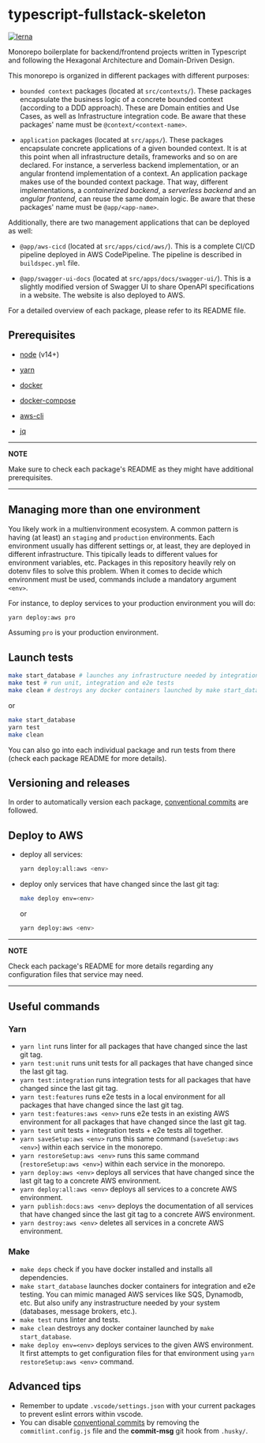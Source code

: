 # typescript-fullstack-skeleton

[![lerna](https://img.shields.io/badge/maintained%20with-lerna-cc00ff.svg)](https://lerna.js.org/)

Monorepo boilerplate for backend/frontend projects written in Typescript and following the Hexagonal Architecture and Domain-Driven Design.

This monorepo is organized in different packages with different purposes:

* `bounded context` packages (located at `src/contexts/`). These packages encapsulate the business logic of a concrete bounded context (according to a DDD approach). These are Domain entities and Use Cases, as well as Infrastructure integration code. Be aware that these packages' name must be `@context/<context-name>`.

* `application` packages (located at `src/apps/`). These packages encapsulate concrete applications of a given bounded context. It is at this point when all infrastructure details, frameworks and so on are declared. For instance, a serverless backend implementation, or an angular frontend implementation of a context. An application package makes use of the bounded context package. That way, different implementations, a *containerized backend*, a *serverless backend* and an *angular frontend*, can reuse the same domain logic. Be aware that these packages' name must be `@app/<app-name>`.

Additionally, there are two management applications that can be deployed as well:

* `@app/aws-cicd` (located at `src/apps/cicd/aws/`). This is a complete CI/CD pipeline deployed in AWS CodePipeline. The pipeline is described in `buildspec.yml` file.

* `@app/swagger-ui-docs` (located at `src/apps/docs/swagger-ui/`). This is a slightly modified version of Swagger UI to share OpenAPI specifications in a website. The website is also deployed to AWS.

For a detailed overview of each package, please refer to its README file.

## Prerequisites

* [node](https://nodejs.org/en/download/) (v14+)

* [yarn](https://classic.yarnpkg.com/lang/en/docs/install/)

* [docker](https://docs.docker.com/get-docker/)

* [docker-compose](https://docs.docker.com/compose/install/)

* [aws-cli](https://docs.aws.amazon.com/cli/latest/userguide/cli-chap-install.html)

* [jq](https://stedolan.github.io/jq/download/)

---
**NOTE**

Make sure to check each package's README as they might have additional prerequisites.

---

## Managing more than one environment

You likely work in a multienvironment ecosystem. A common pattern is having (at least) an `staging` and `production` environments. Each environment usually has different settings or, at least, they are deployed in different infrastructure. This tipically leads to different values for environment variables, etc. Packages in this repository heavily rely on dotenv files to solve this problem. When it comes to decide which environment must be used, commands include a mandatory argument `<env>`.

For instance, to deploy services to your production environment you will do:

```sh
yarn deploy:aws pro
```

Assuming `pro` is your production environment.

## Launch tests

```sh
make start_database # launches any infrastructure needed by integration and e2e tests
make test # run unit, integration and e2e tests
make clean # destroys any docker containers launched by make start_database
```

or

```sh
make start_database
yarn test
make clean
```

You can also go into each individual package and run tests from there (check each package README for more details).

## Versioning and releases

In order to automatically version each package, [conventional commits](https://www.conventionalcommits.org/en/v1.0.0/) are followed.

## Deploy to AWS

* deploy all services:

    ```sh
    yarn deploy:all:aws <env>
    ```

* deploy only services that have changed since the last git tag:

    ```sh
    make deploy env=<env>
    ```

    or

    ```sh
    yarn deploy:aws <env>
    ```

---
**NOTE**

Check each package's README for more details regarding any configuration files that service may need.

---

## Useful commands

### Yarn

* `yarn lint` runs linter for all packages that have changed since the last git tag.
* `yarn test:unit` runs unit tests for all packages that have changed since the last git tag.
* `yarn test:integration` runs integration tests for all packages that have changed since the last git tag.
* `yarn test:features` runs e2e tests in a local environment for all packages that have changed since the last git tag.
* `yarn test:features:aws <env>` runs e2e tests in an existing AWS environment for all packages that have changed since the last git tag.
* `yarn test` unit tests + integration tests + e2e tests all together.
* `yarn saveSetup:aws <env>` runs this same command (`saveSetup:aws <env>`) within each service in the monorepo.
* `yarn restoreSetup:aws <env>` runs this same command (`restoreSetup:aws <env>`) within each service in the monorepo.
* `yarn deploy:aws <env>` deploys all services that have changed since the last git tag to a concrete AWS environment.
* `yarn deploy:all:aws <env>` deploys all services to a concrete AWS environment.
* `yarn publish:docs:aws <env>` deploys the documentation of all services that have changed since the last git tag to a concrete AWS environment.
* `yarn destroy:aws <env>` deletes all services in a concrete AWS environment.

### Make

* `make deps` check if you have docker installed and installs all dependencies.
* `make start_database` launches docker containers for integration and e2e testing. You can mimic managed AWS services like SQS, Dynamodb, etc. But also unify any instrastructure needed by your system (databases, message brokers, etc.).
* `make test` runs linter and tests.
* `make clean` destroys any docker container launched by `make start_database`.
* `make deploy env=<env>` deploys services to the given AWS environment. It first attempts to get configuration files for that environment using `yarn restoreSetup:aws <env>` command.

## Advanced tips

* Remember to update `.vscode/settings.json` with your current packages to prevent eslint errors within vscode.
* You can disable [conventional commits](https://www.conventionalcommits.org/en/v1.0.0/) by removing the `commitlint.config.js` file and the **commit-msg** git hook from `.husky/`.
